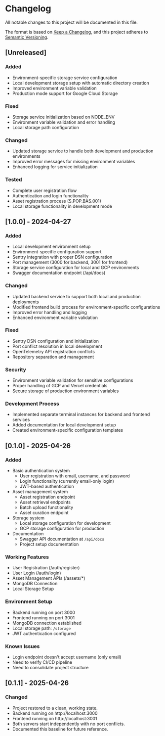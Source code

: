 # Changelog
All notable changes to this project will be documented in this file.

The format is based on [Keep a Changelog](https://keepachangelog.com/en/1.0.0/),
and this project adheres to [Semantic Versioning](https://semver.org/spec/v2.0.0.html).

## [Unreleased]

### Added
- Environment-specific storage service configuration
- Local development storage setup with automatic directory creation
- Improved environment variable validation
- Production mode support for Google Cloud Storage

### Fixed
- Storage service initialization based on NODE_ENV
- Environment variable validation and error handling
- Local storage path configuration

### Changed
- Updated storage service to handle both development and production environments
- Improved error messages for missing environment variables
- Enhanced logging for service initialization

### Tested
- Complete user registration flow
- Authentication and login functionality
- Asset registration process (S.POP.BAS.001)
- Local storage functionality in development mode

## [1.0.0] - 2024-04-27
### Added
- Local development environment setup
- Environment-specific configuration support
- Sentry integration with proper DSN configuration
- Port management (3000 for backend, 3001 for frontend)
- Storage service configuration for local and GCP environments
- Swagger documentation endpoint (/api/docs)

### Changed
- Updated backend service to support both local and production deployments
- Modified frontend build process for environment-specific configurations
- Improved error handling and logging
- Enhanced environment variable validation

### Fixed
- Sentry DSN configuration and initialization
- Port conflict resolution in local development
- OpenTelemetry API registration conflicts
- Repository separation and management

### Security
- Environment variable validation for sensitive configurations
- Proper handling of GCP and Vercel credentials
- Secure storage of production environment variables

### Development Process
- Implemented separate terminal instances for backend and frontend services
- Added documentation for local development setup
- Created environment-specific configuration templates

## [0.1.0] - 2025-04-26

### Added
- Basic authentication system
  - User registration with email, username, and password
  - Login functionality (currently email-only login)
  - JWT-based authentication
- Asset management system
  - Asset registration endpoint
  - Asset retrieval endpoints
  - Batch upload functionality
  - Asset curation endpoint
- Storage system
  - Local storage configuration for development
  - GCP storage configuration for production
- Documentation
  - Swagger API documentation at `/api/docs`
  - Project setup documentation

### Working Features
- User Registration (/auth/register)
- User Login (/auth/login)
- Asset Management APIs (/assets/*)
- MongoDB Connection
- Local Storage Setup

### Environment Setup
- Backend running on port 3000
- Frontend running on port 3001
- MongoDB connection established
- Local storage path: `/storage`
- JWT authentication configured

### Known Issues
- Login endpoint doesn't accept username (only email)
- Need to verify CI/CD pipeline
- Need to consolidate project structure 

## [0.1.1] - 2025-04-26

### Changed
- Project restored to a clean, working state.
- Backend running on http://localhost:3000
- Frontend running on http://localhost:3001
- Both servers start independently with no port conflicts.
- Documented this baseline for future reference. 